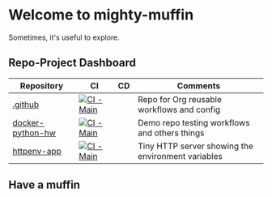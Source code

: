 # Welcome to mighty-muffin

Sometimes, it's useful to explore.

## Repo-Project Dashboard

| Repository   | CI                                                                                                                                                                          | CD  | Comments                                     |
|------------- |---------------------------------------------------------------------------------------------------------------------------------------------------------------------------- |---- |--------------------------------------------- |
| [.github](https://github.com/mighty-muffin/.github)     | [![CI - Main](https://github.com/mighty-muffin/.github/actions/workflows/main.yml/badge.svg)](https://github.com/mighty-muffin/.github/actions/workflows/main.yml)           |     | Repo for Org reusable workflows and config   |
| [docker-python-hw](https://github.com/mighty-muffin/docker-python-hw)     | [![CI - Main](https://github.com/mighty-muffin/docker-python-hw/actions/workflows/main.yml/badge.svg)](https://github.com/mighty-muffin/docker-python-hw/actions/workflows/main.yml)           |     | Demo repo testing workflows and others things  |
| [httpenv-app](https://github.com/mighty-muffin/httpenv-app)     | [![CI - Main](https://github.com/mighty-muffin/httpenv-app/actions/workflows/main.yml/badge.svg)](https://github.com/mighty-muffin/httpenv-app/actions/workflows/main.yml)           |     | Tiny HTTP server showing the environment variables  |

## Have a muffin

<!-- Or stay hungry whatev -->
